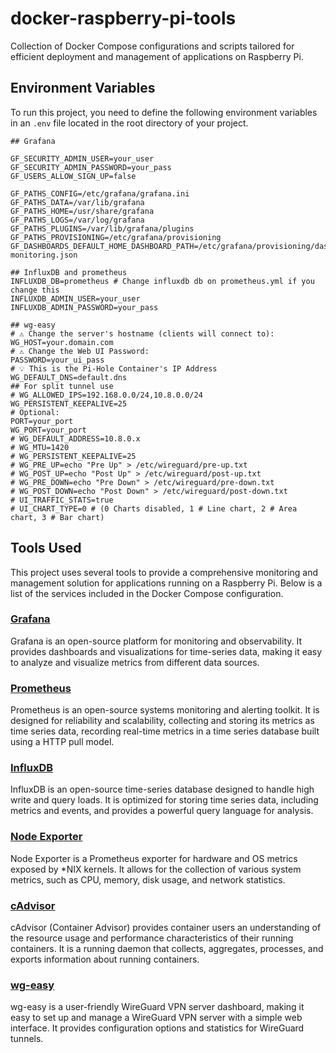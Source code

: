 # docker-raspberry-pi-tools

Collection of Docker Compose configurations and scripts tailored for efficient deployment and management of applications on Raspberry Pi.

## Environment Variables

To run this project, you need to define the following environment variables in an `.env` file located in the root directory of your project.


```dotenv
## Grafana

GF_SECURITY_ADMIN_USER=your_user
GF_SECURITY_ADMIN_PASSWORD=your_pass
GF_USERS_ALLOW_SIGN_UP=false

GF_PATHS_CONFIG=/etc/grafana/grafana.ini
GF_PATHS_DATA=/var/lib/grafana
GF_PATHS_HOME=/usr/share/grafana
GF_PATHS_LOGS=/var/log/grafana
GF_PATHS_PLUGINS=/var/lib/grafana/plugins
GF_PATHS_PROVISIONING=/etc/grafana/provisioning
GF_DASHBOARDS_DEFAULT_HOME_DASHBOARD_PATH=/etc/grafana/provisioning/dashboards/rpi-monitoring.json

## InfluxDB and prometheus
INFLUXDB_DB=prometheus # Change influxdb db on prometheus.yml if you change this
INFLUXDB_ADMIN_USER=your_user
INFLUXDB_ADMIN_PASSWORD=your_pass

## wg-easy
# ⚠️ Change the server's hostname (clients will connect to):
WG_HOST=your.domain.com
# ⚠️ Change the Web UI Password:
PASSWORD=your_ui_pass
# 💡 This is the Pi-Hole Container's IP Address
WG_DEFAULT_DNS=default.dns
## For split tunnel use
# WG_ALLOWED_IPS=192.168.0.0/24,10.8.0.0/24
WG_PERSISTENT_KEEPALIVE=25
# Optional:
PORT=your_port
WG_PORT=your_port
# WG_DEFAULT_ADDRESS=10.8.0.x
# WG_MTU=1420
# WG_PERSISTENT_KEEPALIVE=25
# WG_PRE_UP=echo "Pre Up" > /etc/wireguard/pre-up.txt
# WG_POST_UP=echo "Post Up" > /etc/wireguard/post-up.txt
# WG_PRE_DOWN=echo "Pre Down" > /etc/wireguard/pre-down.txt
# WG_POST_DOWN=echo "Post Down" > /etc/wireguard/post-down.txt
# UI_TRAFFIC_STATS=true
# UI_CHART_TYPE=0 # (0 Charts disabled, 1 # Line chart, 2 # Area chart, 3 # Bar chart)
```

## Tools Used

This project uses several tools to provide a comprehensive monitoring and management solution for applications running on a Raspberry Pi. Below is a list of the services included in the Docker Compose configuration.

### [Grafana](https://grafana.com/docs/)

Grafana is an open-source platform for monitoring and observability. It provides dashboards and visualizations for time-series data, making it easy to analyze and visualize metrics from different data sources.

### [Prometheus](https://prometheus.io/docs/introduction/overview/)

Prometheus is an open-source systems monitoring and alerting toolkit. It is designed for reliability and scalability, collecting and storing its metrics as time series data, recording real-time metrics in a time series database built using a HTTP pull model.

### [InfluxDB](https://docs.influxdata.com/influxdb/v1.8/introduction/)

InfluxDB is an open-source time-series database designed to handle high write and query loads. It is optimized for storing time series data, including metrics and events, and provides a powerful query language for analysis.

### [Node Exporter](https://prometheus.io/docs/guides/node-exporter/)

Node Exporter is a Prometheus exporter for hardware and OS metrics exposed by *NIX kernels. It allows for the collection of various system metrics, such as CPU, memory, disk usage, and network statistics.

### [cAdvisor](https://github.com/google/cadvisor)

cAdvisor (Container Advisor) provides container users an understanding of the resource usage and performance characteristics of their running containers. It is a running daemon that collects, aggregates, processes, and exports information about running containers.

### [wg-easy](https://github.com/wg-easy/wg-easy)

wg-easy is a user-friendly WireGuard VPN server dashboard, making it easy to set up and manage a WireGuard VPN server with a simple web interface. It provides configuration options and statistics for WireGuard tunnels.

